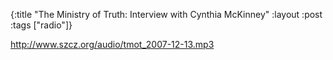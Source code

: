 {:title "The Ministry of Truth: Interview with Cynthia McKinney"
:layout :post
:tags  ["radio"]}

<http://www.szcz.org/audio/tmot_2007-12-13.mp3>


